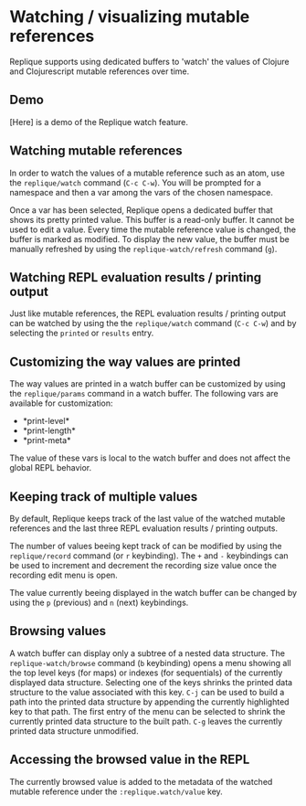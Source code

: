 # Watching / visualizing mutable references

Replique supports using dedicated buffers to 'watch' the values of Clojure and Clojurescript mutable references over time.

## Demo

[Here] is a demo of the Replique watch feature. 

## Watching mutable references

In order to watch the values of a mutable reference such as an atom, use the `replique/watch` command (`C-c C-w`).
You will be prompted for a namespace and then a var among the vars of the chosen namespace. 

Once a var has been selected, Replique opens a dedicated buffer that shows its pretty printed value.
This buffer is a read-only buffer. It cannot be used to edit a value.
Every time the mutable reference value is changed, the buffer is marked as modified.
To display the new value, the buffer must be manually refreshed by using the `replique-watch/refresh` command (`g`).

## Watching REPL evaluation results / printing output

Just like mutable references, the REPL evaluation results / printing output can be watched by using the the `replique/watch` command (`C-c C-w`) and by selecting the `printed` or `results` entry.

## Customizing the way values are printed

The way values are printed in a watch buffer can be customized by using the `replique/params` command in a watch buffer.
The following vars are available for customization:

- \*print-level\*
- \*print-length\*
- \*print-meta\*

The value of these vars is local to the watch buffer and does not affect the global REPL behavior.

## Keeping track of multiple values

By default, Replique keeps track of the last value of the watched mutable references and the last three REPL evaluation results / printing outputs.

The number of values beeing kept track of can be modified by using the `replique/record` command (or `r` keybinding).
The `+` and `-` keybindings can be used to increment and decrement the recording size value once the recording edit menu is open.

The value currently beeing displayed in the watch buffer can be changed by using the `p` (previous) and `n` (next) keybindings.

## Browsing values

A watch buffer can display only a subtree of a nested data structure.
The `replique-watch/browse` command (`b` keybinding) opens a menu showing all the top level keys (for maps) or indexes (for sequentials) of the currently displayed data structure.
Selecting one of the keys shrinks the printed data structure to the value associated with this key.
`C-j` can be used to build a path into the printed data structure by appending the currently highlighted key to that path.
The first entry of the menu can be selected to shrink the currently printed data structure to the built path.
`C-g` leaves the currently printed data structure unmodified.

## Accessing the browsed value in the REPL

The currently browsed value is added to the metadata of the watched mutable reference under the `:replique.watch/value` key.